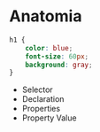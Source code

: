 # Anatomia

```css
h1 { 
    color: blue;
    font-size: 60px;
    background: gray;
}

``` 

- Selector
- Declaration 
- Properties
- Property Value